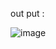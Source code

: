 






out put : 


![image](https://github.com/user-attachments/assets/66de8a97-a0f2-4609-bc45-7807992a5dae)
